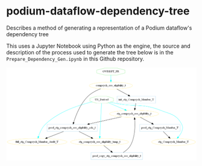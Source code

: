 # podium-dataflow-dependency-tree
Describes a method of generating a representation of a Podium dataflow's dependency tree

This uses a Jupyter Notebook using Python as the engine, the source and description of the process used to generate the tree below is in the `Prepare_Dependency_Gen.ipynb` in this Github repository.

![tree](prod_stg_compsych_member_t.png)
